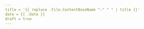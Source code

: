 ```yaml
---
title = '{{ replace .File.ContentBaseName "-" " " | title }}'
date = {{ .Date }}
draft = true
---
```


